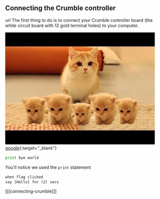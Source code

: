 ## Connecting the Crumble controller

url
The first thing to do is to connect your Crumble controller board (the white circuit board with 12 gold terminal holes) to your computer. 




![cute kittens](images/kit.jpg)
[google](https://www.google.com){:target="_blank"}

```python
print bye world
```

You'll notice we used the `print` statement

```blocks3
when flag clicked
say [Hello] for (2) secs
```
[[[connecting-crumble]]]